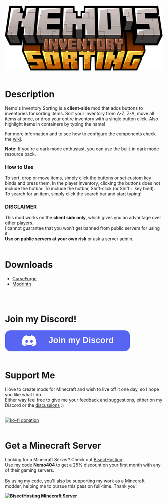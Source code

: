 ![Nemo's Inventory Sorting](https://github.com/NemoNotFound/NemoNotFound/blob/master/resources/png/minecraft_project_titles/nemos_inventory_sorting.png?raw=true)
<br><br>

# Description
Nemo's Inventory Sorting is a **client-side** mod that adds buttons to inventories for sorting items.
Sort your inventory from A-Z, Z-A, move all items at once, or drop your entire inventory with a single button click.
Also highlight items in containers by typing the name!

For more information and to see how to configure the components check the [wiki](https://github.com/NemoNotFound/NemosInventorySorting/wiki).

**Note:** If you're a dark mode enthusiast, you can use the built-in dark mode resource pack.
<br>

### How to Use
To sort, drop or move items, simply click the buttons or set custom key binds and press them.
In the player inventory, clicking the buttons does not include the hotbar. To include the hotbar, Shift-click (or Shift + key bind). <br>
To search for an item, simply click the search bar and start typing!

### DISCLAIMER <br>
This mod works on the **client side only**, which gives you an advantage over other players. <br>
I cannot guarantee that you won’t get banned from public servers for using it. <br>
**Use on public servers at your own risk** or ask a server admin.
<br>
<br>

# Downloads
- [CurseForge](https://curseforge.com/minecraft/mc-mods/nemos-inventory-sorting)
- [Modrinth](https://modrinth.com/mod/nemos-inventory-sorting)
<br>
<br>

# Join my Discord!
[![Join my Discord](https://github.com/NemoNotFound/NemoNotFound/blob/master/resources/svg/join_discord_button.svg?raw=true)](https://discord.com/invite/yxs9dga)
<br>
<br>

# Support Me
I love to create mods for Minecraft and wish to live off it one day, so I hope you like what I do. <br>
Either way feel free to give me your feedback and suggestions, either on my Discord or the [discussions](https://github.com/NemoNotFound/NemosInventorySorting/discussions/) :)
<br><br>

[![ko-fi donation](https://ko-fi.com/img/githubbutton_sm.svg)](https://ko-fi.com/nemonotfound)
<br>
<br>

# Get a Minecraft Server
Looking for a Minecraft Server? Check out [BisectHosting](https://bisecthosting.com/Nemo404)! <br>
Use my code **Nemo404** to get a 25% discount on your first month with any of their gaming servers. <br><br>
By using my code, you'll also be supporting my work as a Minecraft modder, helping me to pursue this passion full-time. Thank you!

[**![BisectHosting Minecraft Server](https://www.bisecthosting.com/partners/custom-banners/e6d95b5e-b7fb-47eb-ad78-4dc6071a6171.png)**](https://bisecthosting.com/Nemo404)

